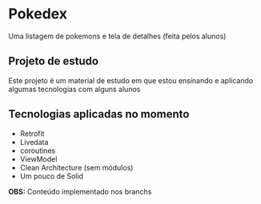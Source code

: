 # Pokedex
Uma listagem de pokemons e tela de detalhes (feita pelos alunos)

Projeto de estudo
---------------

Este projeto é um material de estudo em que estou ensinando e aplicando algumas tecnologias com alguns alunos

Tecnologias aplicadas no momento
-------------------------------

* Retrofit
* Livedata
* coroutines
* ViewModel
* Clean Architecture (sem módulos)
* Um pouco de Solid




**OBS:** Conteúdo implementado nos branchs
